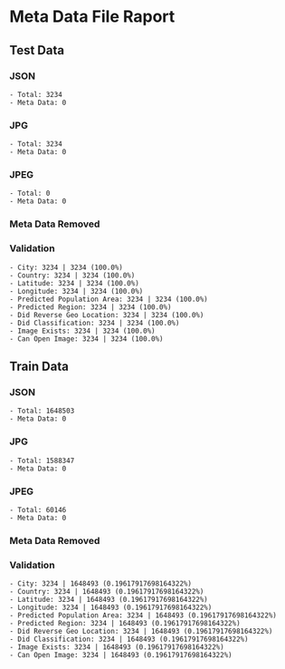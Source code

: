 # Meta Data File Raport

## Test Data
### JSON
    - Total: 3234
    - Meta Data: 0
### JPG
    - Total: 3234
    - Meta Data: 0
### JPEG
    - Total: 0
    - Meta Data: 0
### Meta Data Removed
### Validation
    - City: 3234 | 3234 (100.0%)
    - Country: 3234 | 3234 (100.0%)
    - Latitude: 3234 | 3234 (100.0%)
    - Longitude: 3234 | 3234 (100.0%)
    - Predicted Population Area: 3234 | 3234 (100.0%)
    - Predicted Region: 3234 | 3234 (100.0%)
    - Did Reverse Geo Location: 3234 | 3234 (100.0%)
    - Did Classification: 3234 | 3234 (100.0%)
    - Image Exists: 3234 | 3234 (100.0%)
    - Can Open Image: 3234 | 3234 (100.0%)
## Train Data
### JSON
    - Total: 1648503
    - Meta Data: 0
### JPG
    - Total: 1588347
    - Meta Data: 0
### JPEG
    - Total: 60146
    - Meta Data: 0
### Meta Data Removed
### Validation
    - City: 3234 | 1648493 (0.19617917698164322%)
    - Country: 3234 | 1648493 (0.19617917698164322%)
    - Latitude: 3234 | 1648493 (0.19617917698164322%)
    - Longitude: 3234 | 1648493 (0.19617917698164322%)
    - Predicted Population Area: 3234 | 1648493 (0.19617917698164322%)
    - Predicted Region: 3234 | 1648493 (0.19617917698164322%)
    - Did Reverse Geo Location: 3234 | 1648493 (0.19617917698164322%)
    - Did Classification: 3234 | 1648493 (0.19617917698164322%)
    - Image Exists: 3234 | 1648493 (0.19617917698164322%)
    - Can Open Image: 3234 | 1648493 (0.19617917698164322%)

